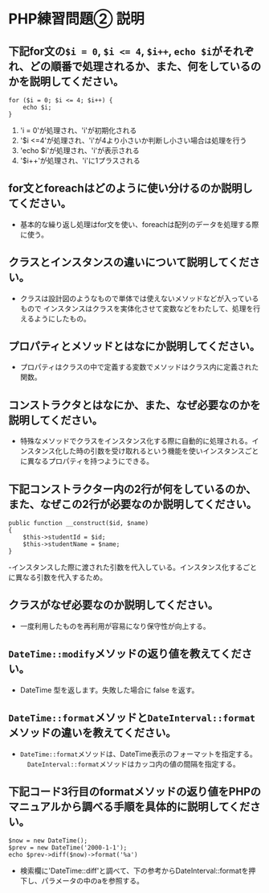 # PHP練習問題② 説明

## 下記for文の`$i = 0`, `$i <= 4`, `$i++`, `echo $i`がそれぞれ、どの順番で処理されるか、また、何をしているのかを説明してください。

```
for ($i = 0; $i <= 4; $i++) {
    echo $i;
}
```

1. 'i = 0'が処理され、'i'が初期化される
2. '$i <=4'が処理され、'i'が4より小さいか判断し小さい場合は処理を行う
3. 'echo $i'が処理され、'i'が表示される
4. '$i++'が処理され、'i'に1プラスされる

## for文とforeachはどのように使い分けるのか説明してください。
- 基本的な繰り返し処理はfor文を使い、foreachは配列のデータを処理する際に使う。

## クラスとインスタンスの違いについて説明してください。
- クラスは設計図のようなもので単体では使えないメソッドなどが入っているもので
インスタンスはクラスを実体化させて変数などをわたして、処理を行えるようにしたもの。

## プロパティとメソッドとはなにか説明してください。
- プロパティはクラスの中で定義する変数でメソッドはクラス内に定義された関数。

## コンストラクタとはなにか、また、なぜ必要なのかを説明してください。
- 特殊なメソッドでクラスをインスタンス化する際に自動的に処理される。インスタンス化した時の引数を受け取れるという機能を使いインスタンスごとに異なるプロパティを持つようにできる。

## 下記コンストラクター内の2行が何をしているのか、また、なぜこの2行が必要なのか説明してください。
```
public function __construct($id, $name)
{
    $this->studentId = $id;
    $this->studentName = $name;
}
```
-インスタンスした際に渡された引数を代入している。インスタンス化するごとに異なる引数を代入するため。 

## クラスがなぜ必要なのか説明してください。
- 一度利用したものを再利用が容易になり保守性が向上する。

## `DateTime::modify`メソッドの返り値を教えてください。
- DateTime 型を返します。失敗した場合に false を返す。

## `DateTime::format`メソッドと`DateInterval::format`メソッドの違いを教えてください。
- `DateTime::format`メソッドは、DateTime表示のフォーマットを指定する。
　`DateInterval::format`メソッドはカッコ内の値の間隔を指定する。

## 下記コード3行目のformatメソッドの返り値をPHPのマニュアルから調べる手順を具体的に説明してください。
```
$now = new DateTime();
$prev = new DateTime('2000-1-1');
echo $prev->diff($now)->format('%a')
```

- 検索欄に'DateTime::diff'と調べて、下の参考からDateInterval::formatを押下し、パラメータの中のaを参照する。